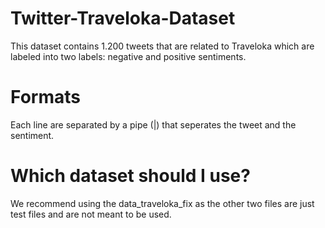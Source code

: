# Twitter-Traveloka-Dataset
This dataset contains 1.200 tweets that are related to Traveloka which are labeled into two labels: negative and positive sentiments.

# Formats
Each line are separated by a pipe (|) that seperates the tweet and the sentiment.

# Which dataset should I use?
We recommend using the data_traveloka_fix as the other two files are just test files and are not meant to be used.
